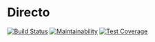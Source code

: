 # Directo

[![Build Status](https://travis-ci.org/internetee/registry.svg?branch=master)](https://travis-ci.org/internetee/registry)
[![Maintainability](https://api.codeclimate.com/v1/badges/c0bcfcf7087381250763/maintainability)](https://codeclimate.com/github/internetee/directo/maintainability)
[![Test Coverage](https://api.codeclimate.com/v1/badges/c0bcfcf7087381250763/test_coverage)](https://codeclimate.com/github/internetee/directo/test_coverage)
